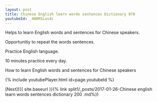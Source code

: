 ```yaml
---
layout: post
title: Chinese English learn words sentences Dictionary 878 
youtubeId: _4N0R5Lus4c
---
```

 
 
Helps to learn English words and sentences for Chinese speakers.

Opportunitiy to repeat the words sentences. 

Practice English language. 
 
10 minutes practice every day. 
 
How to learn English words and sentences for Chinese speakers 
 
{% include youtubePlayer.html id=page.youtubeId %}
 
 
[Next]({{ site.baseurl }}{% link  split1/_posts/2017-01-26-Chinese english learn words sentences dictionary 200 .md%})
 
